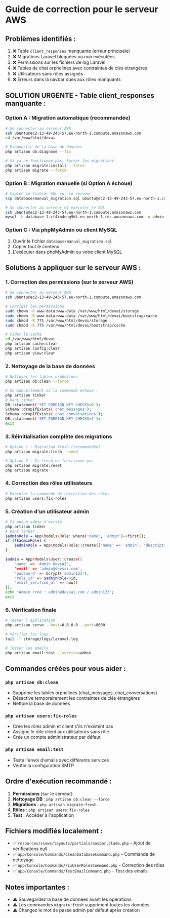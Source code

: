 # Guide de correction pour le serveur AWS

## Problèmes identifiés :
1. ❌ Table `client_responses` manquante (erreur principale)
2. ❌ Migrations Laravel bloquées ou non exécutées
3. ❌ Permissions sur les fichiers de log Laravel
4. ❌ Tables de chat orphelines avec contraintes de clés étrangères
5. ❌ Utilisateurs sans rôles assignés
6. ❌ Erreurs dans la navbar dues aux rôles manquants

## SOLUTION URGENTE - Table client_responses manquante :

### Option A : Migration automatique (recommandée)
```bash
# Se connecter au serveur AWS
ssh ubuntu@ec2-13-49-243-57.eu-north-1.compute.amazonaws.com
cd /var/www/html/devai

# Diagnostic de la base de données
php artisan db:diagnose --fix

# Si ça ne fonctionne pas, forcer les migrations
php artisan migrate:install --force
php artisan migrate --force
```

### Option B : Migration manuelle (si Option A échoue)
```bash
# Copier le fichier SQL sur le serveur
scp database/manual_migration.sql ubuntu@ec2-13-49-243-57.eu-north-1.compute.amazonaws.com:/tmp/

# Se connecter au serveur et exécuter le SQL
ssh ubuntu@ec2-13-49-243-57.eu-north-1.compute.amazonaws.com
mysql -h database-1.ct4im4euq9dt.eu-north-1.rds.amazonaws.com -u admin -p devsai < /tmp/manual_migration.sql
```

### Option C : Via phpMyAdmin ou client MySQL
1. Ouvrir le fichier `database/manual_migration.sql`
2. Copier tout le contenu
3. L'exécuter dans phpMyAdmin ou votre client MySQL

## Solutions à appliquer sur le serveur AWS :

### 1. Correction des permissions (sur le serveur AWS)
```bash
# Se connecter au serveur AWS
ssh ubuntu@ec2-13-49-243-57.eu-north-1.compute.amazonaws.com

# Corriger les permissions
sudo chown -R www-data:www-data /var/www/html/devai/storage
sudo chown -R www-data:www-data /var/www/html/devai/bootstrap/cache
sudo chmod -R 775 /var/www/html/devai/storage
sudo chmod -R 775 /var/www/html/devai/bootstrap/cache

# Vider le cache
cd /var/www/html/devai
php artisan cache:clear
php artisan config:clear
php artisan view:clear
```

### 2. Nettoyage de la base de données
```bash
# Nettoyer les tables orphelines
php artisan db:clean --force

# Ou manuellement si la commande échoue :
php artisan tinker
# Dans tinker :
DB::statement('SET FOREIGN_KEY_CHECKS=0');
Schema::dropIfExists('chat_messages');
Schema::dropIfExists('chat_conversations');
DB::statement('SET FOREIGN_KEY_CHECKS=1');
exit
```

### 3. Réinitialisation complète des migrations
```bash
# Option 1 : Migration fresh (recommandée)
php artisan migrate:fresh --seed

# Option 2 : Si fresh ne fonctionne pas
php artisan migrate:reset
php artisan migrate
```

### 4. Correction des rôles utilisateurs
```bash
# Exécuter la commande de correction des rôles
php artisan users:fix-roles
```

### 5. Création d'un utilisateur admin
```bash
# Si aucun admin n'existe
php artisan tinker
# Dans tinker :
$adminRole = App\Models\Role::where('name', 'admin')->first();
if (!$adminRole) {
    $adminRole = App\Models\Role::create(['name' => 'admin', 'description' => 'Administrateur']);
}

$admin = App\Models\User::create([
    'name' => 'Admin DevsAI',
    'email' => 'admin@devsai.com',
    'password' => bcrypt('admin123'),
    'role_id' => $adminRole->id,
    'email_verified_at' => now()
]);
echo "Admin créé : admin@devsai.com / admin123";
exit
```

### 6. Vérification finale
```bash
# Tester l'application
php artisan serve --host=0.0.0.0 --port=8000

# Vérifier les logs
tail -f storage/logs/laravel.log

# Tester les emails
php artisan email:test --service=admin
```

## Commandes créées pour vous aider :

### `php artisan db:clean`
- Supprime les tables orphelines (chat_messages, chat_conversations)
- Désactive temporairement les contraintes de clés étrangères
- Nettoie la base de données

### `php artisan users:fix-roles`
- Crée les rôles admin et client s'ils n'existent pas
- Assigne le rôle client aux utilisateurs sans rôle
- Crée un compte administrateur par défaut

### `php artisan email:test`
- Teste l'envoi d'emails avec différents services
- Vérifie la configuration SMTP

## Ordre d'exécution recommandé :

1. **Permissions** (sur le serveur)
2. **Nettoyage DB** : `php artisan db:clean --force`
3. **Migrations** : `php artisan migrate:fresh`
4. **Rôles** : `php artisan users:fix-roles`
5. **Test** : Accéder à l'application

## Fichiers modifiés localement :
- ✅ `resources/views/layouts/partials/navbar.blade.php` - Ajout de vérifications null
- ✅ `app/Console/Commands/CleanDatabaseCommand.php` - Commande de nettoyage
- ✅ `app/Console/Commands/FixUserRolesCommand.php` - Correction des rôles
- ✅ `app/Console/Commands/TestEmailCommand.php` - Test des emails

## Notes importantes :
- ⚠️ Sauvegardez la base de données avant les opérations
- ⚠️ Les commandes `migrate:fresh` suppriment toutes les données
- ⚠️ Changez le mot de passe admin par défaut après création
